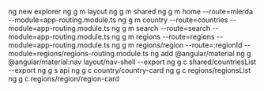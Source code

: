 ng new explorer
ng g m layout
ng g m shared
ng g m home --route=mierda --module=app-routing.module.ts
ng g m country --route=countries --module=app-routing.module.ts
ng g m search --route=search --module=app-routing.module.ts
ng g m regions --route=regions --module=app-routing.module.ts
ng g m regions/region --route=:regionId --module=regions/regions-routing.module.ts
ng add @angular/material
ng g @angular/material:nav layout/nav-shell --export
ng g c shared/countriesList --export
ng g s api
ng g c country/country-card
ng g c regions/regionsList
ng g c regions/region/region-card
